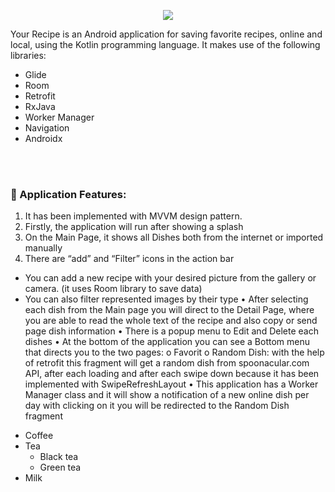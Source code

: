 <p align="center">
  <img src="https://user-images.githubusercontent.com/63088252/171119093-bd3b178a-14c8-4228-aa43-69b455b49f19.jpg" />
</p>

Your Recipe is an Android application for saving favorite recipes, online and local, using the Kotlin programming language.
It makes use of the following libraries: <br />
- Glide 
- Room
- Retrofit
- RxJava
- Worker Manager
- Navigation
- Androidx
 <br />
 <br />

### 📕 Application Features:
1. It has been implemented with MVVM design pattern.
2. Firstly, the application will run after showing a splash
3. On the Main Page, it shows all Dishes both from the internet or imported manually
4. There are “add” and “Filter” icons in the action bar
  - You can add a new recipe with your desired picture from the gallery or camera. (it uses Room library to save data)
  - You can also filter represented images by their type
•	After selecting each dish from the Main page you will direct to the Detail Page, where you are able to read the whole text of the recipe and also copy or send page dish information
•	There is a popup menu to Edit and Delete each dishes
•	At the bottom of the application you can see a Bottom menu that directs you to the two pages:
o	Favorit
o	Random Dish: with the help of retrofit this fragment will get a random dish from spoonacular.com API, after each loading and after each swipe down because it has been implemented with SwipeRefreshLayout
•	This application has a Worker Manager class and it will show a notification of a new online dish per day with clicking on it you will be redirected to the Random Dish fragment


<ul>
  <li>Coffee</li>
  <li>Tea
    <ul>
      <li>Black tea</li>
      <li>Green tea</li>
    </ul>
  </li>
  <li>Milk</li>
</ul>

